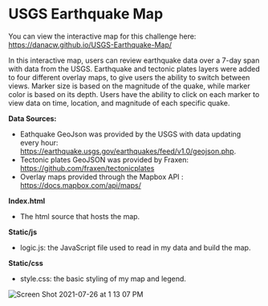 # USGS Earthquake Map

You can view the interactive map for this challenge here: https://danacw.github.io/USGS-Earthquake-Map/

In this interactive map, users can review earthquake data over a 7-day span with data from the USGS. Earthquake and tectonic plates layers were added to four different overlay maps, to give users the ability to switch between views. Marker size is based on the magnitude of the quake, while marker color is based on its depth. Users have the ability to click on each marker to view data on time, location, and magnitude of each specific quake. 

**Data Sources:**
  - Eathquake GeoJson was provided by the USGS with data updating every hour: https://earthquake.usgs.gov/earthquakes/feed/v1.0/geojson.php. 
  - Tectonic plates GeoJSON was provided by Fraxen: https://github.com/fraxen/tectonicplates
  - Overlay maps provided through the Mapbox API : https://docs.mapbox.com/api/maps/ 

**Index.html**
  - The html source that hosts the map.

**Static/js**
  - logic.js: the JavaScript file used to read in my data and build the map.

**Static/css**
  - style.css: the basic styling of my map and legend. 

![Screen Shot 2021-07-26 at 1 13 07 PM](https://user-images.githubusercontent.com/26308909/127052806-353396d2-f473-4d2f-ae1d-76c41d57f3c5.png)
